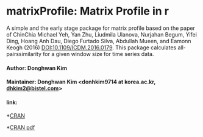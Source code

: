 # matrixProfile: Matrix Profile in r

A simple and the early stage package for matrix profile based on the paper of ChinChia Michael Yeh, Yan Zhu, Liudmila Ulanova, Nurjahan Begum, Yifei Ding, Hoang Anh Dau, Diego Furtado Silva, Abdullah Mueen, and Eamonn Keogh (2016) <DOI:10.1109/ICDM.2016.0179>. This package calculates all-pairssimilarity for a given window size for time series data.


#### Author:	Donghwan Kim
#### Maintainer:	Donghwan Kim <donhkim9714 at korea.ac.kr, dhkim2@bistel.com>


#### link:

*[CRAN](https://cran.rstudio.com/web/packages/matrixProfile/index.html)

*[CRAN pdf](https://cran.rstudio.com/web/packages/matrixProfile/matrixProfile.pdf)
